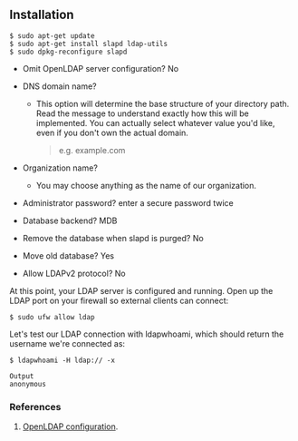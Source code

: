## Installation

```shell
$ sudo apt-get update
$ sudo apt-get install slapd ldap-utils
$ sudo dpkg-reconfigure slapd
```

- Omit OpenLDAP server configuration? No

- DNS domain name?
  - This option will determine the base structure of your directory path. Read the message to understand exactly how this will be implemented. You can actually select whatever value you'd like, even if you don't own the actual domain.
    > e.g. example.com

- Organization name?
  - You may choose anything as the name of our organization.

- Administrator password? enter a secure password twice

- Database backend? MDB

- Remove the database when slapd is purged? No
- Move old database? Yes
- Allow LDAPv2 protocol? No

At this point, your LDAP server is configured and running. Open up the LDAP port on your firewall so external clients can connect:

```shell
$ sudo ufw allow ldap
```

Let's test our LDAP connection with ldapwhoami, which should return the username we're connected as:

```shell
$ ldapwhoami -H ldap:// -x
```

```
Output
anonymous
```
### References

1. [OpenLDAP configuration](https://www.digitalocean.com/community/tutorials/how-to-install-and-configure-openldap-and-phpldapadmin-on-ubuntu-16-04).
